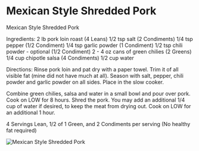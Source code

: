 # Mexican Style Shredded Pork

Mexican Style Shredded Pork

Ingredients:
2 lb pork loin roast (4 Leans)
1/2 tsp salt (2 Condiments)
1/4 tsp pepper (1/2 Condiment)
1/4 tsp garlic powder (1 Condiment)
1/2 tsp chili powder - optional (1/2 Condiment)
2 - 4 oz cans of green chilies (2 Greens)
1/4 cup chipotle salsa (4 Condiments)
1/2 cup water

Directions:
Rinse pork loin and pat dry with a paper towel. Trim it of all visible fat (mine did not have much at all). Season with salt, pepper, chili powder and garlic powder on all sides. Place in the slow cooker.

Combine green chilies, salsa and water in a small bowl and pour over pork. Cook on LOW for 8 hours. Shred the pork. You may add an additional 1/4 cup of water if desired, to keep the meat from drying out. Cook on LOW for an additional 1 hour.

4 Servings
Lean, 1/2 of 1 Green, and 2 Condiments per serving (No healthy fat required)

![Mexican Style Shredded Pork](images/Mexican%20Style%20Shredded%20Pork.png)

